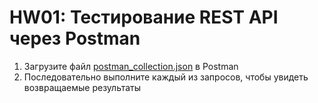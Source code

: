 # HW01: Тестирование REST API через Postman

1. Загрузите файл [postman_collection.json](/test/postman/postman_collection.json) в Postman
2. Последовательно выполните каждый из запросов, чтобы увидеть возвращаемые результаты
